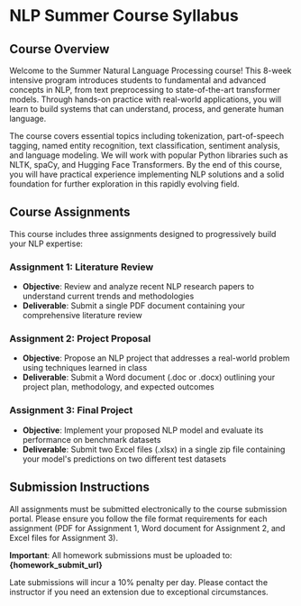 # NLP Summer Course Syllabus

## Course Overview

Welcome to the Summer Natural Language Processing course! This 8-week intensive program introduces students to fundamental and advanced concepts in NLP, from text preprocessing to state-of-the-art transformer models. Through hands-on practice with real-world applications, you will learn to build systems that can understand, process, and generate human language.

The course covers essential topics including tokenization, part-of-speech tagging, named entity recognition, text classification, sentiment analysis, and language modeling. We will work with popular Python libraries such as NLTK, spaCy, and Hugging Face Transformers. By the end of this course, you will have practical experience implementing NLP solutions and a solid foundation for further exploration in this rapidly evolving field.

## Course Assignments

This course includes three assignments designed to progressively build your NLP expertise:

### Assignment 1: Literature Review
- **Objective**: Review and analyze recent NLP research papers to understand current trends and methodologies
- **Deliverable**: Submit a single PDF document containing your comprehensive literature review

### Assignment 2: Project Proposal  
- **Objective**: Propose an NLP project that addresses a real-world problem using techniques learned in class
- **Deliverable**: Submit a Word document (.doc or .docx) outlining your project plan, methodology, and expected outcomes

### Assignment 3: Final Project
- **Objective**: Implement your proposed NLP model and evaluate its performance on benchmark datasets
- **Deliverable**: Submit two Excel files (.xlsx) in a single zip file containing your model's predictions on two different test datasets

## Submission Instructions

All assignments must be submitted electronically to the course submission portal. Please ensure you follow the file format requirements for each assignment (PDF for Assignment 1, Word document for Assignment 2, and Excel files for Assignment 3).

**Important**: All homework submissions must be uploaded to: **{homework_submit_url}**

Late submissions will incur a 10% penalty per day. Please contact the instructor if you need an extension due to exceptional circumstances.